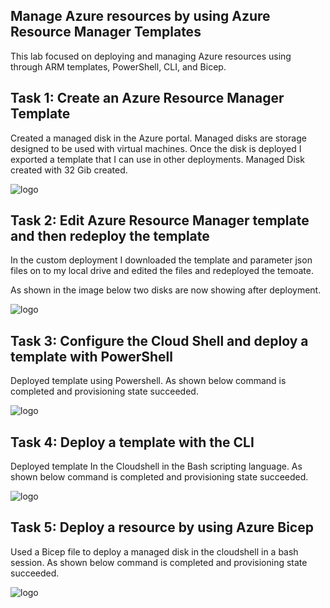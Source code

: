 ## Manage Azure resources by using Azure Resource Manager Templates

This lab focused on deploying and managing Azure resources using through ARM templates, PowerShell, CLI, and Bicep.

## Task 1: Create an Azure Resource Manager Template

Created a managed disk in the Azure portal. Managed disks are storage designed to be used with virtual machines. Once the disk is deployed I exported a template that I can use in other deployments.
Managed Disk created with 32 Gib created.

![logo](https://github.com/dy1000/Azure-Administrator-AZ-104-Labs/blob/main/Labs/All-Files/Lab3-pic1.png?raw=true)

## Task 2: Edit Azure Resource Manager template and then redeploy the template

In the custom deployment I downloaded the template and parameter json files on to my local drive and edited the files and redeployed the temoate.

As shown in the image below two disks are now showing after deployment.

![logo](https://github.com/dy1000/Azure-Administrator-AZ-104-Labs/blob/main/Labs/All-Files/Lab3-pic2.png?raw=true)

## Task 3: Configure the Cloud Shell and deploy a template with PowerShell

Deployed template using Powershell. As shown below command is completed and provisioning state succeeded.

![logo](https://github.com/dy1000/Azure-Administrator-AZ-104-Labs/blob/main/Labs/All-Files/Lab3-pic3.png?raw=true)

## Task 4: Deploy a template with the CLI 

Deployed template In the Cloudshell in the Bash scripting language. As shown below command is completed and provisioning state succeeded.

![logo](https://github.com/dy1000/Azure-Administrator-AZ-104-Labs/blob/main/Labs/All-Files/Lab3-pic4.png?raw=true)

## Task 5: Deploy a resource by using Azure Bicep

Used a Bicep file to deploy a managed disk in the cloudshell in a bash session. As shown below command is completed and provisioning state succeeded.

![logo](https://github.com/dy1000/Azure-Administrator-AZ-104-Labs/blob/main/Labs/All-Files/Lab3-pic5.png?raw=true)



